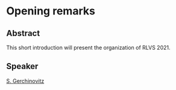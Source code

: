 # Opening remarks

## Abstract

This short introduction will present the organization of RLVS 2021.

## Speaker

[S. Gerchinovitz](sebastien-gerchinovitz.md)


